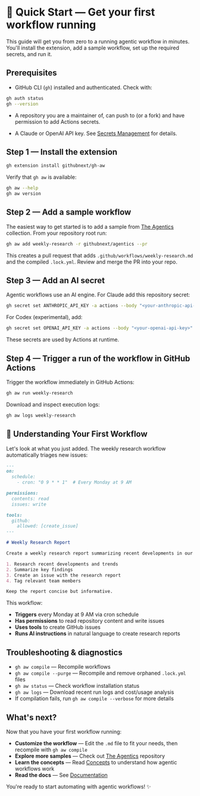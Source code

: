 # 🚀 Quick Start — Get your first workflow running

This guide will get you from zero to a running agentic workflow in minutes. You'll install the extension, add a sample workflow, set up the required secrets, and run it.

## Prerequisites

- GitHub CLI (`gh`) installed and authenticated. Check with:

```bash
gh auth status
gh --version
```

- A repository you are a maintainer of, can push to (or a fork) and have permission to add Actions secrets.

- A Claude or OpenAI API key. See [Secrets Management](secrets.md) for details.

## Step 1 — Install the extension

```bash
gh extension install githubnext/gh-aw
```

Verify that `gh aw` is available:

```bash
gh aw --help
gh aw version
```

## Step 2 — Add a sample workflow

The easiest way to get started is to add a sample from [The Agentics](https://github.com/githubnext/agentics) collection. From your repository root run:

```bash
gh aw add weekly-research -r githubnext/agentics --pr
```

This creates a pull request that adds `.github/workflows/weekly-research.md` and the compiled `.lock.yml`. Review and merge the PR into your repo.

## Step 3 — Add an AI secret

Agentic workflows use an AI engine. For Claude add this repository secret:

```bash
gh secret set ANTHROPIC_API_KEY -a actions --body "<your-anthropic-api-key>"
```

For Codex (experimental), add:

```bash
gh secret set OPENAI_API_KEY -a actions --body "<your-openai-api-key>"
```

These secrets are used by Actions at runtime.

## Step 4 — Trigger a run of the workflow in GitHub Actions

Trigger the workflow immediately in GitHub Actions:

```bash
gh aw run weekly-research
```

Download and inspect execution logs:

```bash
gh aw logs weekly-research
```

## 📝 Understanding Your First Workflow

Let's look at what you just added. The weekly research workflow automatically triages new issues:

```markdown
---
on:
  schedule:
    - cron: "0 9 * * 1"  # Every Monday at 9 AM

permissions:
  contents: read
  issues: write

tools:
  github:
    allowed: [create_issue]
---

# Weekly Research Report

Create a weekly research report summarizing recent developments in our field:

1. Research recent developments and trends
2. Summarize key findings 
3. Create an issue with the research report
4. Tag relevant team members

Keep the report concise but informative.
```

This workflow:
- **Triggers** every Monday at 9 AM via cron schedule
- **Has permissions** to read repository content and write issues
- **Uses tools** to create GitHub issues
- **Runs AI instructions** in natural language to create research reports

## Troubleshooting & diagnostics

- `gh aw compile` — Recompile workflows
- `gh aw compile --purge` — Recompile and remove orphaned `.lock.yml` files  
- `gh aw status` — Check workflow installation status
- `gh aw logs` — Download recent run logs and cost/usage analysis
- If compilation fails, run `gh aw compile --verbose` for more details

## What's next?

Now that you have your first workflow running:

- **Customize the workflow** — Edit the `.md` file to fit your needs, then recompile with `gh aw compile`
- **Explore more samples** — Check out [The Agentics](https://github.com/githubnext/agentics) repository
- **Learn the concepts** — Read [Concepts](concepts.md) to understand how agentic workflows work
- **Read the docs** — See [Documentation](index.md)

You're ready to start automating with agentic workflows! ✨
